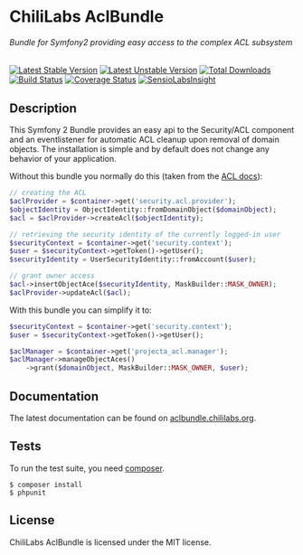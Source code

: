 # ChiliLabs AclBundle
###### Bundle for Symfony2 providing easy access to the complex ACL subsystem

[![Latest Stable Version](https://poser.pugx.org/project-a/acl-bundle/v/stable.png)](https://packagist.org/packages/project-a/acl-bundle)
[![Latest Unstable Version](https://poser.pugx.org/project-a/acl-bundle/v/unstable.png)](https://packagist.org/packages/project-a/acl-bundle)
[![Total Downloads](https://poser.pugx.org/project-a/acl-bundle/downloads.png)](https://packagist.org/packages/project-a/acl-bundle)
[![Build Status](https://secure.travis-ci.org/chili-labs/AclBundle.png?branch=master)](http://travis-ci.org/chili-labs/AclBundle)
[![Coverage Status](https://coveralls.io/repos/chili-labs/AclBundle/badge.png?branch=master)](https://coveralls.io/r/chili-labs/AclBundle?branch=master)
[![SensioLabsInsight](https://insight.sensiolabs.com/projects/c73329cc-4028-463d-9228-afcfc3ebffbe/mini.png)](https://insight.sensiolabs.com/projects/c73329cc-4028-463d-9228-afcfc3ebffbe)

## Description

This Symfony 2 Bundle provides an easy api to the Security/ACL component and an
eventlistener for automatic ACL cleanup upon removal of domain objects. The
installation is simple and by default does not change any behavior of your
application.

Without this bundle you normally do this (taken from the [ACL docs][1]):
```php
// creating the ACL
$aclProvider = $container->get('security.acl.provider');
$objectIdentity = ObjectIdentity::fromDomainObject($domainObject);
$acl = $aclProvider->createAcl($objectIdentity);

// retrieving the security identity of the currently logged-in user
$securityContext = $container->get('security.context');
$user = $securityContext->getToken()->getUser();
$securityIdentity = UserSecurityIdentity::fromAccount($user);

// grant owner access
$acl->insertObjectAce($securityIdentity, MaskBuilder::MASK_OWNER);
$aclProvider->updateAcl($acl);
```
With this bundle you can simplify it to:

```php
$securityContext = $container->get('security.context');
$user = $securityContext->getToken()->getUser();

$aclManager = $container->get('projecta_acl.manager');
$aclManager->manageObjectAces()
    ->grant($domainObject, MaskBuilder::MASK_OWNER, $user);
```

## Documentation

The latest documentation can be found on [aclbundle.chililabs.org](http://aclbundle.chililabs.org/en/latest/).

## Tests

To run the test suite, you need [composer](http://getcomposer.org).

    $ composer install
    $ phpunit

## License

ChiliLabs AclBundle is licensed under the MIT license.

[1]: http://symfony.com/doc/current/cookbook/security/acl.html#creating-an-acl-and-adding-an-ace
